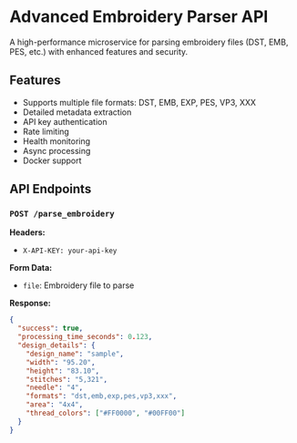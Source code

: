 # Advanced Embroidery Parser API

A high-performance microservice for parsing embroidery files (DST, EMB, PES, etc.) with enhanced features and security.

## Features

- Supports multiple file formats: DST, EMB, EXP, PES, VP3, XXX
- Detailed metadata extraction
- API key authentication
- Rate limiting
- Health monitoring
- Async processing
- Docker support

## API Endpoints

### `POST /parse_embroidery`

**Headers:**
- `X-API-KEY: your-api-key`

**Form Data:**
- `file`: Embroidery file to parse

**Response:**
```json
{
  "success": true,
  "processing_time_seconds": 0.123,
  "design_details": {
    "design_name": "sample",
    "width": "95.20",
    "height": "83.10",
    "stitches": "5,321",
    "needle": "4",
    "formats": "dst,emb,exp,pes,vp3,xxx",
    "area": "4x4",
    "thread_colors": ["#FF0000", "#00FF00"]
  }
}

